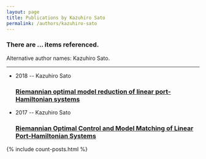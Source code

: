 ```yaml
---
layout: page
title: Publications by Kazuhiro Sato
permalink: /authors/kazuhiro-sato
---
```


<h3 id="number-posts">There are ... items referenced.</h3>
<p id='info-authors'>Alternative author names: Kazuhiro Sato.</p>
<hr />
<ul class="post-list">
<li><span class='post-meta'>2018 -- Kazuhiro Sato</span><h3><a class='post-link' href="{{ site.baseurl }}/riemannian-optimal-model-reduction-of-linear-port-hamiltonian-systems">Riemannian optimal model reduction of linear port-Hamiltonian systems</a></h3></li>
<li><span class='post-meta'>2017 -- Kazuhiro Sato</span><h3><a class='post-link' href="{{ site.baseurl }}/riemannian-optimal-control-and-model-matching-of-linear-port-hamiltonian-systems">Riemannian Optimal Control and Model Matching of Linear Port-Hamiltonian Systems</a></h3></li>

</ul>
{% include count-posts.html %}
